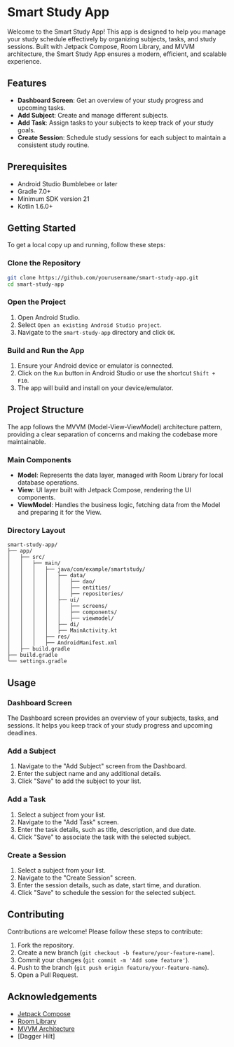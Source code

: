 # Smart Study App

Welcome to the Smart Study App! This app is designed to help you manage your study schedule effectively by organizing subjects, tasks, and study sessions. Built with Jetpack Compose, Room Library, and MVVM architecture, the Smart Study App ensures a modern, efficient, and scalable experience.

## Features

- **Dashboard Screen**: Get an overview of your study progress and upcoming tasks.
- **Add Subject**: Create and manage different subjects.
- **Add Task**: Assign tasks to your subjects to keep track of your study goals.
- **Create Session**: Schedule study sessions for each subject to maintain a consistent study routine.

## Prerequisites

- Android Studio Bumblebee or later
- Gradle 7.0+
- Minimum SDK version 21
- Kotlin 1.6.0+

## Getting Started

To get a local copy up and running, follow these steps:

### Clone the Repository

```bash
git clone https://github.com/yourusername/smart-study-app.git
cd smart-study-app
```

### Open the Project

1. Open Android Studio.
2. Select `Open an existing Android Studio project`.
3. Navigate to the `smart-study-app` directory and click `OK`.

### Build and Run the App

1. Ensure your Android device or emulator is connected.
2. Click on the `Run` button in Android Studio or use the shortcut `Shift + F10`.
3. The app will build and install on your device/emulator.

## Project Structure

The app follows the MVVM (Model-View-ViewModel) architecture pattern, providing a clear separation of concerns and making the codebase more maintainable.

### Main Components

- **Model**: Represents the data layer, managed with Room Library for local database operations.
- **View**: UI layer built with Jetpack Compose, rendering the UI components.
- **ViewModel**: Handles the business logic, fetching data from the Model and preparing it for the View.

### Directory Layout

```
smart-study-app/
├── app/
│   ├── src/
│   │   ├── main/
│   │   │   ├── java/com/example/smartstudy/
│   │   │   │   ├── data/
│   │   │   │   │   ├── dao/
│   │   │   │   │   ├── entities/
│   │   │   │   │   ├── repositories/
│   │   │   │   ├── ui/
│   │   │   │   │   ├── screens/
│   │   │   │   │   ├── components/
│   │   │   │   │   ├── viewmodel/
│   │   │   │   ├── di/
│   │   │   │   ├── MainActivity.kt
│   │   │   ├── res/
│   │   │   ├── AndroidManifest.xml
│   ├── build.gradle
├── build.gradle
└── settings.gradle
```

## Usage

### Dashboard Screen

The Dashboard screen provides an overview of your subjects, tasks, and sessions. It helps you keep track of your study progress and upcoming deadlines.

### Add a Subject

1. Navigate to the "Add Subject" screen from the Dashboard.
2. Enter the subject name and any additional details.
3. Click "Save" to add the subject to your list.

### Add a Task

1. Select a subject from your list.
2. Navigate to the "Add Task" screen.
3. Enter the task details, such as title, description, and due date.
4. Click "Save" to associate the task with the selected subject.

### Create a Session

1. Select a subject from your list.
2. Navigate to the "Create Session" screen.
3. Enter the session details, such as date, start time, and duration.
4. Click "Save" to schedule the session for the selected subject.

## Contributing

Contributions are welcome! Please follow these steps to contribute:

1. Fork the repository.
2. Create a new branch (`git checkout -b feature/your-feature-name`).
3. Commit your changes (`git commit -m 'Add some feature'`).
4. Push to the branch (`git push origin feature/your-feature-name`).
5. Open a Pull Request.

## Acknowledgements

- [Jetpack Compose](https://developer.android.com/jetpack/compose)
- [Room Library](https://developer.android.com/jetpack/androidx/releases/room)
- [MVVM Architecture](https://developer.android.com/jetpack/guide)
- [Dagger Hilt]

